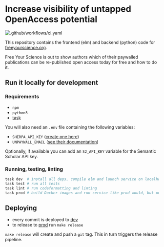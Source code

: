 # Increase visibility of untapped OpenAccess potential

![.github/workflows/ci.yaml](https://github.com/freeyourscience/freeyourscience/workflows/.github/workflows/ci.yaml/badge.svg)

This repository contains the frontend (elm) and backend (python) code for [freeyourscience.org](https://freeyourscience.org).

Free Your Science is out to show authors which of their paywalled publications can be re-published open access today for free and how to do it.

## Run it locally for development

### Requirements

- `npm`
- `python3`
- [task](https://taskfile.dev)

You will also need an `.env` file containing the following variables:

- `SHERPA_API_KEY` ([create one here](https://v2.sherpa.ac.uk/cgi/users/login))
- `UNPAYWALL_EMAIL` ([see their documentation](https://unpaywall.org/products/api))

Optionally, if available you can add an `S2_API_KEY` variable for the Semantic Scholar API key.

### Running, testing, linting

```sh
task dev  # install all deps, compile elm and launch service on localhost:8080
task test # run all tests
task lint # run codeformatting and linting
task prod # build Docker images and run service like prod would, but on localhost:8080
```

## Deploying

- every commit is deployed to [dev](https://dev.freeyourscience.org)
- to release to [prod](https://freeyourscience.org) run `make release`

`make release` will create and push a `git` tag. This in turn triggers the release pipeline.
